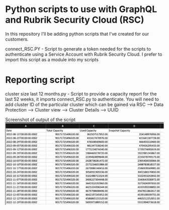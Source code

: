 # Python scripts to use with GraphQL and Rubrik Security Cloud (RSC)
In this repository I'll be adding python scripts that I've created for our customers. 

connect_RSC.PY - Script to generate a token needed for the scripts to authenticate using a Service Account with Rubrik Security Cloud. I prefer to import this script as a module into my scripts

# Reporting script
cluster size last 12 months.py - Script to provide a capacity report for the last 52 weeks, it imports connect_RSC.py to authenticate. You will need to add cluster ID of the particular cluster which can be gained via RSC --> Data Protection --> Cluster view --> Cluster Details --> UUID

Screenshot of output of the script
![Screenshot of csv file output](https://github.com/hbuter-rubrik/images/blob/main/12months.png)


